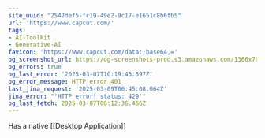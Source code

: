 ```yaml
---
site_uuid: "2547def5-fc19-49e2-9c17-e1651c8b6fb5"
url: 'https://www.capcut.com/'
tags:
- AI-Toolkit
- Generative-AI
favicon: 'https://www.capcut.com/data:;base64,='
og_screenshot_url: https://og-screenshots-prod.s3.amazonaws.com/1366x768/80/false/080b8ca5fc3b8b4fff4e350e8d4d501f167b01c72862170bfe22b70c4d62041e.jpeg
og_errors: true
og_last_error: '2025-03-07T10:19:45.897Z'
og_error_message: HTTP error 401
last_jina_request: '2025-03-09T06:45:08.064Z'
jina_error: "'HTTP error! status: 429'"
og_last_fetch: 2025-03-07T06:12:36.466Z
---
```

Has a native [[Desktop Application]]
